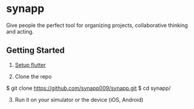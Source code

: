 # synapp

Give people the perfect tool for organizing projects, collaborative thinking and acting.

## Getting Started


1. [Setup flutter](https://flutter.io/setup/)

2. Clone the repo

$ git clone https://github.com/synapp009/synapp.git
$ cd synapp/

3. Run it on your simulator or the device (iOS, Android)



